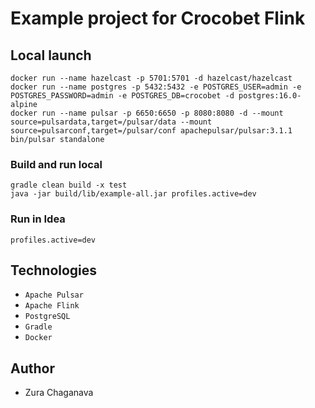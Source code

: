 # Example project for Crocobet Flink

## Local launch

```
docker run --name hazelcast -p 5701:5701 -d hazelcast/hazelcast
docker run --name postgres -p 5432:5432 -e POSTGRES_USER=admin -e POSTGRES_PASSWORD=admin -e POSTGRES_DB=crocobet -d postgres:16.0-alpine
docker run --name pulsar -p 6650:6650 -p 8080:8080 -d --mount source=pulsardata,target=/pulsar/data --mount source=pulsarconf,target=/pulsar/conf apachepulsar/pulsar:3.1.1 bin/pulsar standalone
```

### Build and run local

```
gradle clean build -x test
java -jar build/lib/example-all.jar profiles.active=dev
```

### Run in Idea

```
profiles.active=dev
```

## Technologies

* `Apache Pulsar`
* `Apache Flink`
* `PostgreSQL`
* `Gradle`
* `Docker`

## Author

* Zura Chaganava

